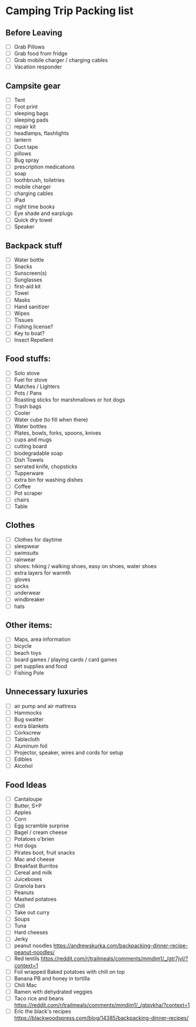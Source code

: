 # Camping Trip Packing list

## Before Leaving

- [ ] Grab Pillows
- [ ] Grab food from fridge
- [ ] Grab mobile charger / charging cables
- [ ] Vacation responder

## Campsite gear

- [ ] Tent
- [ ] Foot print
- [ ] sleeping bags
- [ ] sleeping pads
- [ ] repair kit
- [ ] headlamps, flashlights
- [ ] lantern
- [ ] Duct tape
- [ ] pillows
- [ ] Bug spray
- [ ] prescription medications
- [ ] soap
- [ ] toothbrush, toiletries
- [ ] mobile charger
- [ ] charging cables
- [ ] iPad
- [ ] night time books
- [ ] Eye shade and earplugs
- [ ] Quick dry towel
- [ ] Speaker

## Backpack stuff

- [ ] Water bottle
- [ ] Snacks
- [ ] Sunscreen(s)
- [ ] Sunglasses
- [ ] first-aid kit
- [ ] Towel
- [ ] Masks
- [ ] Hand sanitizer
- [ ] Wipes
- [ ] Tissues
- [ ] Fishing license?
- [ ] Key to boat?
- [ ] Insect Repellent

## Food stuffs:

- [ ] Solo stove
- [ ] Fuel for stove
- [ ] Matches / Lighters
- [ ] Pots / Pans
- [ ] Roasting sticks for marshmallows or hot dogs
- [ ] Trash bags
- [ ] Cooler
- [ ] Water cube (to fill when there)
- [ ] Water bottles
- [ ] Plates, bowls, forks, spoons, knives
- [ ] cups and mugs
- [ ] cutting board
- [ ] biodegradable soap
- [ ] Dish Towels
- [ ] serrated knife, chopsticks
- [ ] Tupperware
- [ ] extra bin for washing dishes
- [ ] Coffee
- [ ] Pot scraper
- [ ] chairs
- [ ] Table

## Clothes

- [ ] Clothes for daytime
- [ ] sleepwear
- [ ] swimsuits
- [ ] rainwear
- [ ] shoes: hiking / walking shoes, easy on shoes, water shoes
- [ ] extra layers for warmth
- [ ] gloves
- [ ] socks
- [ ] underwear
- [ ] windbreaker
- [ ] hats

## Other items:

- [ ] Maps, area information
- [ ] bicycle
- [ ] beach toys
- [ ] board games / playing cards / card games
- [ ] pet supplies and food
- [ ] Fishing Pole

## Unnecessary luxuries

- [ ] air pump and air mattress
- [ ] Hammocks
- [ ] Bug swatter
- [ ] extra blankets
- [ ] Corkscrew
- [ ] Tablecloth
- [ ] Aluminum foil
- [ ] Projector, speaker, wires and cords for setup
- [ ] Edibles
- [ ] Alcohol

## Food Ideas

- [ ] Cantaloupe
- [ ] Butter, S+P
- [ ] Apples
- [ ] Corn
- [ ] Egg scramble surprise
- [ ] Bagel / cream cheese
- [ ] Potatoes o'brien
- [ ] Hot dogs
- [ ] Pirates boot, fruit snacks
- [ ] Mac and cheese
- [ ] Breakfast Burritos
- [ ] Cereal and milk
- [ ] Juiceboxes
- [ ] Granola bars
- [ ] Peanuts
- [ ] Mashed potatoes
- [ ] Chili
- [ ] Take out curry
- [ ] Soups
- [ ] Tuna
- [ ] Hard cheeses
- [ ] Jerky
- [ ] peanut noodles https://andrewskurka.com/backpacking-dinner-recipe-peanut-noodles/
- [ ] Red lentils https://reddit.com/r/trailmeals/comments/mmdim1/_/gtr7jvl/?context=1
- [ ] Foil wrapped Baked potatoes with chili on top
- [ ] Banana PB and honey in tortilla
- [ ] Chili Mac
- [ ] Ramen with dehydrated veggies
- [ ] Taco rice and beans https://reddit.com/r/trailmeals/comments/mmdim1/_/gtqvkha/?context=1
- [ ] Eric the black's recipes https://blackwoodspress.com/blog/14385/backpacking-dinner-recipes/
